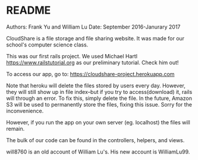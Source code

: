 # README
Authors: Frank Yu and William Lu
Date: September 2016-Janurary 2017

CloudShare is a file storage and file sharing website. It was made for our school's computer science class.

This was our first rails project. We used Michael Hartl https://www.railstutorial.org as our preliminary tutorial. Check 
him out!

To access our app, go to: https://cloudshare-project.herokuapp.com

Note that heroku will delete the files stored by users every day. However, they will still show up in file index–but if you try to access(download) it, rails will through an error. 
To fix this, simply delete the file. In the future, Amazon S3 will be used to permanently store the files, fixing this issue. Sorry for the inconvenience. 

However, if you run the app on your own server (eg. localhost) the files will remain.

The bulk of our code can be found in the controllers, helpers, and views.

will8760 is an old account of William Lu's. His new account is WilliamLu99.
